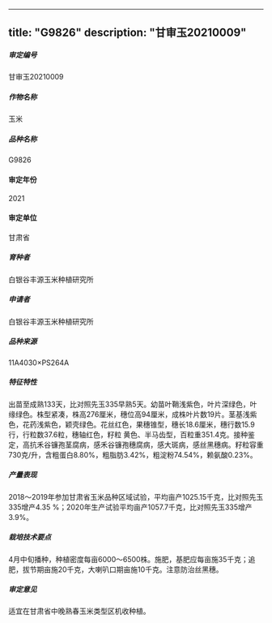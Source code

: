 
---
title: "G9826"
description: "甘审玉20210009"
---
##### 审定编号 
甘审玉20210009

##### 作物名称
玉米

##### 品种名称
G9826

#### 审定年份
2021	

#### 审定单位
甘肃省

##### 育种者
白银谷丰源玉米种植研究所

##### 申请者
白银谷丰源玉米种植研究所　

##### 品种来源
11A4030×PS264A

##### 特征特性
出苗至成熟133天，比对照先玉335早熟5天。幼苗叶鞘浅紫色，叶片深绿色，叶缘绿色。株型紧凑，株高276厘米，穗位高94厘米，成株叶片数19片。茎基浅紫色，花药浅紫色，颖壳绿色。花丝红色，果穗锥型，穗长18.6厘米，穗行数15.9行，行粒数37.6粒，穗轴红色，籽粒 黄色、半马齿型，百粒重351.4克。接种鉴定，高抗禾谷镰孢茎腐病，感禾谷镰孢穗腐病，感大斑病，感丝黑穗病。籽粒容重730克/升，含粗蛋白8.80%，粗脂肪3.42%，粗淀粉74.54%，赖氨酸0.23%。

##### 产量表现
2018～2019年参加甘肃省玉米品种区域试验，平均亩产1025.15千克，比对照先玉335增产4.35 %；2020年生产试验平均亩产1057.7千克，比对照先玉335增产3.9%。

##### 栽培技术要点
4月中旬播种，种植密度每亩6000～6500株。施肥，基肥应每亩施35千克；追肥，拔节期亩施20千克，大喇叭口期亩施10千克。注意防治丝黑穗。

##### 审定意见
适宜在甘肃省中晚熟春玉米类型区机收种植。


